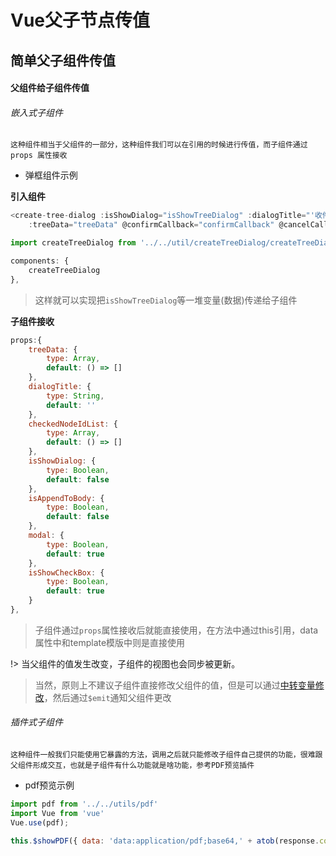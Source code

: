 # Vue父子节点传值

## 简单父子组件传值

#### 父组件给子组件传值

###### 嵌入式子组件

	这种组件相当于父组件的一部分，这种组件我们可以在引用的时候进行传值，而子组件通过 props 属性接收

* 弹框组件示例

**引入组件**

```js
<create-tree-dialog :isShowDialog="isShowTreeDialog" :dialogTitle="'收件人列表'" :checkedNodeIdList="selectedList.selectedListId" 	
	:treeData="treeData" @confirmCallback="confirmCallback" @cancelCallback="cancelCallback"></create-tree-dialog>

import createTreeDialog from '../../util/createTreeDialog/createTreeDialog'

components: {
	createTreeDialog
},
```

> 这样就可以实现把`isShowTreeDialog`等一堆变量(数据)传递给子组件

**子组件接收**

```js
props:{
	treeData: {
		type: Array,
		default: () => []
	},
	dialogTitle: {
		type: String,
		default: ''
	},
	checkedNodeIdList: {
		type: Array,
		default: () => []
	},
	isShowDialog: {
		type: Boolean,
		default: false
	},
	isAppendToBody: {
		type: Boolean,
		default: false
	},
	modal: {
		type: Boolean,
		default: true
	},
	isShowCheckBox: {
		type: Boolean,
		default: true
	}
},
```

> 子组件通过`props`属性接收后就能直接使用，在方法中通过this引用，data属性中和template模版中则是直接使用

!> 当父组件的值发生改变，子组件的视图也会同步被更新。

> 当然，原则上不建议子组件直接修改父组件的值，但是可以通过[中转变量修改](开发积累/Vue/组件封装/树形弹框组件.md)，然后通过`$emit`通知父组件更改

###### 插件式子组件

	这种组件一般我们只能使用它暴露的方法，调用之后就只能修改子组件自己提供的功能，很难跟父组件形成交互，也就是子组件有什么功能就是啥功能，参考PDF预览插件

* pdf预览示例

```js
import pdf from '../../utils/pdf'
import Vue from 'vue'
Vue.use(pdf);

this.$showPDF({ data: 'data:application/pdf;base64,' + atob(response.cqxx) });	// 这里穿pdf或URL
```


